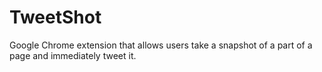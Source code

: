 # TweetShot
Google Chrome extension that allows users take a snapshot of a part of a page and immediately tweet it.
